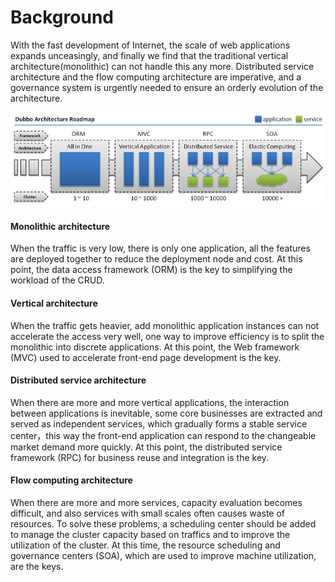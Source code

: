 # Background

With the fast development of Internet, the scale of web applications expands unceasingly, and finally we find that the traditional vertical architecture(monolithic) can not handle this any more. Distributed service architecture and the flow computing architecture are imperative, and a governance system is urgently needed to ensure an orderly evolution of the architecture.

![image](../sources/images/dubbo-architecture-roadmap.jpg)  

#### Monolithic architecture

When the traffic is very low, there is only one application, all the features are deployed together to reduce the deployment node and cost. At this point, the data access framework (ORM) is the key to simplifying the workload of the CRUD.

#### Vertical architecture 

When the traffic gets heavier, add monolithic application instances can not accelerate the access very well, one way to improve efficiency is to split the monolithic into discrete applications. At this point, the Web framework (MVC) used to accelerate front-end page development is the key. 
    
#### Distributed service architecture

When there are more and more vertical applications, the interaction between applications is inevitable, some core businesses are extracted and served as independent services, which gradually forms a stable service center，this way the front-end application can respond to the changeable market demand more quickly. At this point, the distributed service framework (RPC) for business reuse and integration is the key.

#### Flow computing architecture

When there are more and more services, capacity evaluation becomes difficult, and also services with small scales often causes waste of resources. To solve these problems, a scheduling center should be added to manage the cluster capacity based on traffics and to improve the utilization of the cluster. At this time, the resource scheduling and governance centers (SOA), which are used to improve machine utilization, are the keys.
